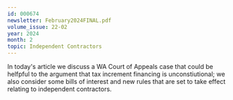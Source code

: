 ```yaml
---
id: 000674
newsletter: February2024FINAL.pdf
volume_issue: 22-02
year: 2024
month: 2
topic: Independent Contractors
---
```


In today's article we discuss a WA Court of Appeals case that could be helfpful to the argument that tax increment financing is unconstiutional; we also consider some bills of interest and new rules that are set to take effect relating to independent contractors.